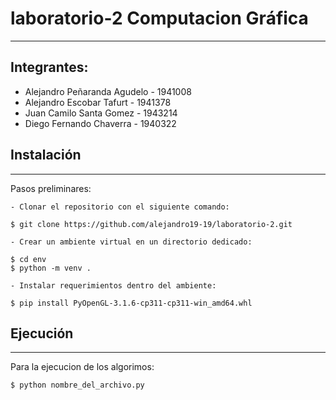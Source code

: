 # laboratorio-2 Computacion Gráfica
***
## Integrantes: 
  * Alejandro Peñaranda Agudelo - 1941008
  * Alejandro Escobar Tafurt - 1941378
  * Juan Camilo Santa Gomez - 1943214
  * Diego Fernando Chaverra - 1940322

## Instalación
***
Pasos preliminares:
```
- Clonar el repositorio con el siguiente comando:

$ git clone https://github.com/alejandro19-19/laboratorio-2.git

- Crear un ambiente virtual en un directorio dedicado:

$ cd env
$ python -m venv .

- Instalar requerimientos dentro del ambiente:

$ pip install PyOpenGL-3.1.6-cp311-cp311-win_amd64.whl

```
## Ejecución
***
Para la ejecucion de los algorimos:
```
$ python nombre_del_archivo.py
```

